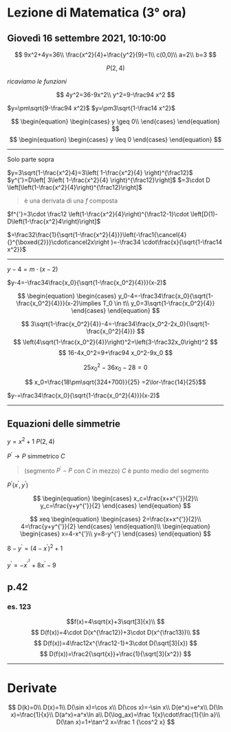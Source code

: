 # Lezione di Matematica (3° ora) 
## Giovedì 16 settembre 2021, 10:10:00

$$
9x^2+4y=36\\
\frac{x^2}{4}+\frac{y^2}{9}=1\\
c(0,0)\\
a=2\\
b=3
$$

$$
P(2,4)
$$

$ricaviamo$ $le$ $funzioni$

$$
4y^2=36-9x^2\\
y^2=9-\frac94 x^2 
$$


$y=\pm\sqrt{9-\frac94 x^2}$
$y=\pm3\sqrt{1-\frac14 x^2}$

$$
\begin{equation} \begin{cases} 
y \geq 0\\
 \end{cases} \end{equation}
$$
$$
\begin{equation} \begin{cases} 
y \leq 0
\end{cases} \end{equation}
$$

---


Solo parte sopra


$y=3\sqrt{1-\frac{x^2}4}=3\left( 1-\frac{x^2}{4} \right)^{\frac12}$
$y^{'}=D\left[ 3\left( 1-\frac{x^2}{4} \right)^{\frac12}\right]$ 
$=3\cdot D \left[\left(1-\frac{x^2}{4}\right)^{\frac12}\right]$
> è una derivata di una $f$ composta

$f^{'}=3\cdot \frac12 \left(1-\frac{x^2}{4}\right)^{\frac12-1}\cdot \left[D(1)-D\left(1-\frac{x^2}4\right)\right]$

$=\frac32\frac{1}{\sqrt{1-\frac{x^2}{4}}}\left(-\frac1{\cancel{4} {}^{\boxed{2}}}\cdot\cancel2x\right )=-\frac34 \cdot\frac{x}{\sqrt{1-\frac14 x^2}}$


---

$y-4=m\cdot(x-2)$



$y-4=-\frac34\frac{x_0}{\sqrt{1-\frac{x_0^2}{4}}}(x-2)$


$$
\begin{equation} \begin{cases} 
y_0-4=-\frac34\frac{x_0}{\sqrt{1-\frac{x_0^2}{4}}}(x-2)\implies T_0 \in t\\
y_0=3\sqrt{1-\frac{x_0^2}{4}}
 \end{cases} \end{equation}
$$


$$
3\sqrt{1-\frac{x_0^2}{4}}-4=-\frac34\frac{x_0^2-2x_0}{\sqrt{1-\frac{x_0^2}{4}}}
$$
$$
\left(4\sqrt{1-\frac{x_0^2}{4}}\right)^2=\left(3-\frac32x_0\right)^2
$$
$$
16-4x_0^2=9+\frac94 x_0^2-9x_0
$$

$$
25x_0^2-36x_0-28=0
$$


$$
x_0=\frac{18\pm\sqrt{324+700}}{25}
=2\lor-\frac{14}{25}$$


$y-=\frac34\frac{x_0}{\sqrt{1-\frac{x_0^2}{4}}}(x-2)$

---

## Equazioni delle simmetrie


$y=x^2+1$
$P(2,4)$

$P^{'}\to P \text{ simmetrico } C$

> (segmento $P^{'}-P$ con $C$ in mezzo)
> $C$ è punto medio del segmento

$P^{'}(x^{'},y^{'})$

$$
\begin{equation} \begin{cases} 
x_c=\frac{x+x^{'}}{2}\\
y_c=\frac{y+y^{'}}{2}
\end{cases} \end{equation}
$$


$$
xeq \begin{equation} \begin{cases} 
2=\frac{x+x^{'}}{2}\\
4=\frac{y+y^{'}}{2}
 \end{cases} \end{equation}\\
\begin{equation} \begin{cases}
x=4-x^{'}\\
y=8-y^{'} \end{cases} \end{equation}
$$


$8-y^{'}=(4-x^{'})^2+1$

$y^{'}=-x^{{'}^{{}^2}}+8x^{'}-9$

## p.42
### es. 123
$$f(x)=4\sqrt{x}+3\sqrt[3]{x}\\
$$
$$
D(f(x))=4\cdot D(x^{\frac12})+3\cdot D(x^{\frac13})\\
$$
$$
D(f(x))=4\frac12x^{\frac12-1}+3\cdot D(\sqrt[3]{x})
$$
$$
D(f(x))=\frac2{\sqrt{x}}+\frac{1}{\sqrt[3]{x^2}}
$$

---
# Derivate

$$
D(k)=0\\
D(x)=1\\
D(\sin x)=\cos x\\
D(\cos x)=-\sin x\\
D(e^x)=e^x\\
D(\ln x)=\frac{1}{x}\\
D(a^x)=a^x\ln a\\
D(\log_ax)=\frac 1{x}\cdot\frac{1}{\ln a}\\
D(\tan x)=1+\tan^2 x=\frac 1 {\cos^2 x}
$$
<!--stackedit_data:
eyJoaXN0b3J5IjpbLTIwODA4NDg5NjcsNDQ3MDUzMzM3LC0xNT
g0MTExNjQ0LDE5NjI1NDUyMTgsLTIyNTM4NDIwMiwtOTUxNDIx
NDEzXX0=
-->